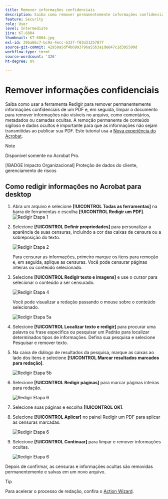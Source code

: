 ```yaml
---
title: Remover informações confidenciais
description: Saiba como remover permanentemente informações confidenciais de sua PDF
feature: Security
role: User
level: Intermediate
jira: KT-6804
thumbnail: KT-6804.jpg
exl-id: 39ba66c7-bc9a-4ecc-b337-f03d31257877
source-git-commit: 42950a5df4b6993796a55b3a1de847c1d395500d
workflow-type: tm+mt
source-wordcount: '326'
ht-degree: 0%

---
```


# Remover informações confidenciais

Saiba como usar a ferramenta Redigir para remover permanentemente informações confidenciais de um PDF e, em seguida, limpar o documento para remover informações não visíveis no arquivo, como comentários, metadados ou camadas ocultas. A remoção permanente de conteúdo sigiloso e dados ocultos é importante para que as informações não sejam transmitidas ao publicar sua PDF. Este tutorial usa a [Nova experiência do Acrobat](../getting-started/new-workspace.md).

>[!NOTE]
>
>Disponível somente no Acrobat Pro.

[!BADGE Impacto Organizacional]
Proteção de dados do cliente, gerenciamento de riscos

## Como redigir informações no Acrobat para desktop

1. Abra um arquivo e selecione **[!UICONTROL Todas as ferramentas]** na barra de ferramentas e escolha **[!UICONTROL Redigir um PDF]**.
   ![Redigir Etapa 1](../assets/Redact_1.png)

1. Selecione **[!UICONTROL Definir propriedades]** para personalizar a aparência de suas censuras, incluindo a cor das caixas de censura ou a sobreposição do texto.

   ![Redigir Etapa 2](../assets/Redact_2.png)

   Para censurar as informações, primeiro marque os itens para remoção e, em seguida, aplique as censuras. Você pode censurar páginas inteiras ou conteúdo selecionado.

1. Selecione **[!UICONTROL Redigir texto e imagens]** e use o cursor para selecionar o conteúdo a ser censurado.

   ![Redigir Etapa 4](../assets/Redact_3.png)

   Você pode visualizar a redação passando o mouse sobre o conteúdo selecionado.

   ![Redigir Etapa 5a](../assets/Redact_4.png)

1. Selecione **[!UICONTROL Localizar texto e redigir]** para procurar uma palavra ou frase específica ou pesquisar um Padrão para localizar determinados tipos de informações. Defina sua pesquisa e selecione Pesquisar e remover texto.

1. Na caixa de diálogo de resultados da pesquisa, marque as caixas ao lado dos itens e selecione **[!UICONTROL Marcar resultados marcados para redação]**.

   ![Redigir Etapa 5b](../assets/Redact_5.png)

1. Selecione **[!UICONTROL Redigir páginas]** para marcar páginas inteiras para redação.

   ![Redigir Etapa 6](../assets/Redact_6.png)

1. Selecione suas páginas e escolha **[!UICONTROL OK]**.

1. Selecione **[!UICONTROL Aplicar]** no painel Redigir um PDF para aplicar as censuras marcadas.

   ![Redigir Etapa 6](../assets/Redact_7.png)

1. Selecione **[!UICONTROL Continuar]** para limpar e remover informações ocultas.

   ![Redigir Etapa 6](../assets/Redact_8.png)

Depois de confirmar, as censuras e informações ocultas são removidas permanentemente e salvas em um novo arquivo.

>[!TIP]
>
>Para acelerar o processo de redação, confira o [Action Wizard](../advanced-tasks/action.md).
